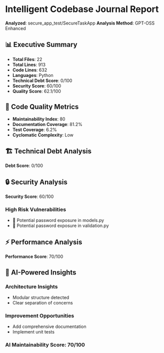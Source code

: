 # Intelligent Codebase Journal Report

**Analyzed**: secure_app_test/SecureTaskApp
**Analysis Method**: GPT-OSS Enhanced

## 📊 Executive Summary

- **Total Files**: 22
- **Total Lines**: 913
- **Code Lines**: 632
- **Languages**: Python
- **Technical Debt Score**: 0/100
- **Security Score**: 60/100
- **Quality Score**: 62.1/100

## 🎯 Code Quality Metrics

- **Maintainability Index**: 80
- **Documentation Coverage**: 81.2%
- **Test Coverage**: 6.2%
- **Cyclomatic Complexity**: Low

## 🏗️ Technical Debt Analysis

**Debt Score**: 0/100

## 🔒 Security Analysis

**Security Score**: 60/100

### High Risk Vulnerabilities

- 🔴 Potential password exposure in models.py
- 🔴 Potential password exposure in validation.py

## ⚡ Performance Analysis

**Performance Score**: 70/100

## 🤖 AI-Powered Insights

### Architecture Insights

- Modular structure detected
- Clear separation of concerns

### Improvement Opportunities

- Add comprehensive documentation
- Implement unit tests

### AI Maintainability Score: 70/100
